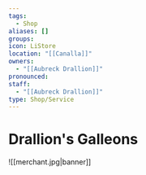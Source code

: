 ```yaml
---
tags:
  - Shop
aliases: []
groups: 
icon: LiStore
location: "[[Canalla]]"
owners:
  - "[[Aubreck Drallion]]"
pronounced: 
staff:
  - "[[Aubreck Drallion]]"
type: Shop/Service
---
```


# Drallion's Galleons

![[merchant.jpg|banner]]
